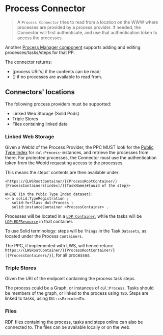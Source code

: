 # Process Connector

> A `Process Connector` tries to read from a location on the WWW where processes are provided by a process provider. If needed, the Connector will first authenticate, and use that authentication token to access the processes. 

Another [Process Manager component](./process-manager.md) supports adding and editing processes/tasks/steps for that PP.

The connector returns: 

- [process URI's] if the contents can be read;
- [] if no processes are available to read from.

## Connectors' locations

The following process providers must be supported:

- Linked Web Storage (Solid Pods)
- Triple Stores
- Files containing linked data

###  Linked Web Storage 

Given a WebId of the Process Provider, the PPC MUST look for the [Public Type Index](https://solid.github.io/type-indexes/index.html#public-type-index) for `dul:Process`-instances, and retrieve the processes from there. For protected processes, the Connector must use the authentication token from the WebId requesting access to the processes.

This means the steps' contents are then available under: 
```
<https://{LWSRootContainer/}{ProcessRootContainer/}{ProcessContainers[index]/}{TaskName}#{uuid of the step}>

WHERE (in the Pubic Type Index dataset):
<> a solid:TypeRegistration ; 
   solid:forClass dul:Process ;
   solid:instanceContainer <ProcessContainer> . 
```

Processes will be located in a [`LDP:Container`](https://www.w3.org/TR/ldp/#ldpc-container), while the tasks will be [`LDP:RDFResource`](https://www.w3.org/TR/ldp/#dfn-linked-data-platform-rdf-source) in that container. 

To use Solid terminology: steps will be `Things` in the Task `Datasets`, as located under the Process `Containers`.

The PPC, if implemented with LWS, will hence return: `https://{LWSRootContainer/}{ProcessRootContainer/}[{ProcessContainers/}]`, for all processes.

### Triple Stores

Given the URI of the endpoint containing the process task steps. 

The process could be a Graph, or instances of `dul:Process`. Tasks should be members of the graph, or linked to the process using `TBD`. Steps are linked to tasks, using `DUL:isExecutedIn`.

### Files 

RDF files containing the process, tasks and steps online can also be connected to. The files can be available locally or on the web.